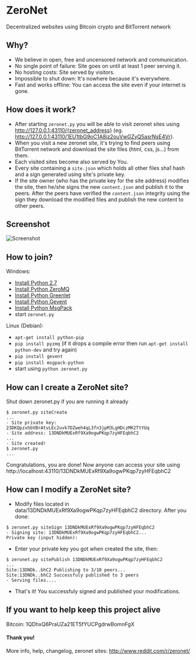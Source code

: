 # ZeroNet

Decentralized websites using Bitcoin crypto and BitTorrent network


## Why?
 - We believe in open, free and uncensored network and communication.
 - No single point of failure: Site goes on until at least 1 peer serving it.
 - No hosting costs: Site served by visitors.
 - Impossible to shut down: It's nowhere because it's everywhere.
 - Fast and works offline: You can access the site even if your internet is gone.


## How does it work?
 - After starting `zeronet.py` you will be able to visit zeronet sites using http://127.0.0.1:43110/{zeronet_address} (eg. http://127.0.0.1:43110/1EU1tbG9oC1A8jz2ouVwGZyQ5asrNsE4Vr).
 - When you visit a new zeronet site, it's trying to find peers using BitTorrent network and download the site files (html, css, js...) from them.
 - Each visited sites become also served by You.
 - Every site containing a `site.json` which holds all other files sha1 hash and a sign generated using site's private key.
 - If the site owner (who has the private key for the site address) modifies the site, then he/she signs the new `content.json` and publish it to the peers. After the peers have verified the `content.json` integrity using the sign they download the modified files and publish the new content to other peers.


## Screenshot

![Screenshot](http://i.imgur.com/QaZhUCk.png)


## How to join?
Windows:
 - [Install Python 2.7](https://www.python.org/ftp/python/2.7.9/python-2.7.9.msi)
 - [Install Python ZeroMQ](http://zeronet.io/files/windows/pyzmq-14.4.1.win32-py2.7.exe)
 - [Install Python Greenlet](http://zeronet.io/files/windows/greenlet-0.4.5.win32-py2.7.exe)
 - [Install Python Gevent](http://zeronet.io/files/windows/gevent-1.0.1.win32-py2.7.exe)
 - [Install Python MsgPack](http://zeronet.io/files/windows/msgpack-python-0.4.2.win32-py2.7.exe)
 - start `zeronet.py`

Linux (Debian):
 - `apt-get install python-pip` 
 - `pip install pyzmq` (if it drops a compile error then run `apt-get install python-dev` and try again) 
 - `pip install gevent`
 - `pip install msgpack-python`
 - start using `python zeronet.py`


## How can I create a ZeroNet site?
Shut down zeronet.py if you are running it already
```
$ zeronet.py siteCreate
...
- Site private key: 23DKQpzxhbVBrAtvLEc2uvk7DZweh4qL3fn3jpM3LgHDczMK2TtYUq
- Site address: 13DNDkMUExRf9Xa9ogwPKqp7zyHFEqbhC2
...
- Site created!
$ zeronet.py
...
```
Congratulations, you are done! Now anyone can access your site using http://localhost:43110/13DNDkMUExRf9Xa9ogwPKqp7zyHFEqbhC2

## How can I modify a ZeroNet site?
- Modify files located in data/13DNDkMUExRf9Xa9ogwPKqp7zyHFEqbhC2 directory. After you done:
```
$ zeronet.py siteSign 13DNDkMUExRf9Xa9ogwPKqp7zyHFEqbhC2
- Signing site: 13DNDkMUExRf9Xa9ogwPKqp7zyHFEqbhC2...
Private key (input hidden):
```
- Enter your private key you got when created the site, then:
```
$ zeronet.py sitePublish 13DNDkMUExRf9Xa9ogwPKqp7zyHFEqbhC2
...
Site:13DNDk..bhC2 Publishing to 3/10 peers...
Site:13DNDk..bhC2 Successfuly published to 3 peers
- Serving files....
```
- That's it! You successfuly signed and published your modifications.

## If you want to help keep this project alive

Bitcoin: 1QDhxQ6PraUZa21ET5fYUCPgdrwBomnFgX

#### Thank you!

More info, help, changelog, zeronet sites: http://www.reddit.com/r/zeronet/